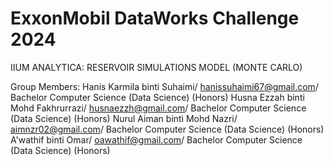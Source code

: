 # ExxonMobil DataWorks Challenge 2024 

IIUM ANALYTICA: RESERVOIR SIMULATIONS MODEL (MONTE CARLO)

Group Members:
Hanis Karmila binti Suhaimi/ hanissuhaimi67@gmail.com/ Bachelor Computer Science (Data Science) (Honors)
Husna Ezzah binti Mohd Fakhrurrazi/ husnaezzh@gmail.com/ Bachelor Computer Science (Data Science) (Honors)
Nurul Aiman binti Mohd Nazri/ aimnzr02@gmail.com/ Bachelor Computer Science (Data Science) (Honors)
A'wathif binti Omar/ oawathif@gmail.com/ Bachelor Computer Science (Data Science) (Honors)
